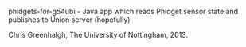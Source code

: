 phidgets-for-g54ubi - Java app which reads Phidget sensor state and publishes to Union server (hopefully)

Chris Greenhalgh, The University of Nottingham, 2013.

